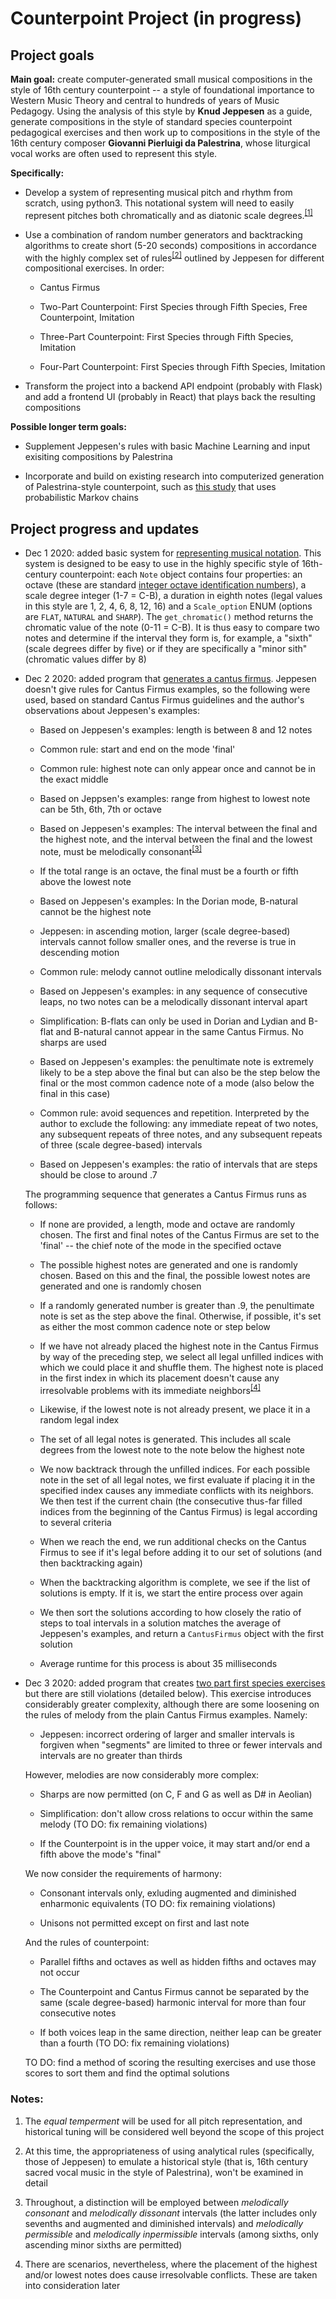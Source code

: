 # Counterpoint Project (in progress)

## Project goals

**Main goal:** create computer-generated small musical compositions in the style of 16th century counterpoint -- a style of foundational importance to Western Music Theory and central to hundreds of years of Music Pedagogy.  Using the analysis of this style by **Knud Jeppesen** as a guide, generate compositions in the style of standard species counterpoint pedagogical exercises and then work up to compositions in the style of the 16th century composer **Giovanni Pierluigi da Palestrina**, whose liturgical vocal works are often used to represent this style.

**Specifically:**

* Develop a system of representing musical pitch and rhythm from scratch, using python3.  This notational system will need to easily represent pitches both chromatically and as diatonic scale degrees.<sup>[[1]](#notes)</sup>

* Use a combination of random number generators and backtracking algorithms to create short (5-20 seconds) compositions in accordance with the highly complex set of rules<sup>[[2]](#notes)</sup> outlined by Jeppesen for different compositional exercises.  In order:

  * Cantus Firmus

  * Two-Part Counterpoint: First Species through Fifth Species, Free Counterpoint, Imitation

  * Three-Part Counterpoint: First Species through Fifth Species, Imitation

  * Four-Part Counterpoint: First Species through Fifth Species, Imitation

* Transform the project into a backend API endpoint (probably with Flask) and add a frontend UI (probably in React) that plays back the resulting compositions

**Possible longer term goals:**

* Supplement Jeppesen's rules with basic Machine Learning and input exisiting compositions by Palestrina

* Incorporate and build on existing research into computerized generation of Palestrina-style counterpoint, such as [this study](https://quod.lib.umich.edu/i/icmc/bbp2372.2001.003/1/--analysis-and-synthesis-of-palestrina-style-counterpoint?page=root;size=100;view=text) that uses probabilistic Markov chains

## Project progress and updates

* Dec 1 2020: added basic system for [representing musical notation](https://github.com/ZalmanKelber/Counterpoint/blob/main/notation_system.py).  This system is designed to be easy to use in the highly specific style of 16th-century counterpoint: each `Note` object contains four properties: an octave (these are standard [integer octave identification numbers](https://musictheorytutoring.weebly.com/octave-identification.html)), a scale degree integer (1-7 = C-B), a duration in eighth notes (legal values in this style are 1, 2, 4, 6, 8, 12, 16) and a `Scale_option` ENUM (options are `FLAT`, `NATURAL` and `SHARP`).  The `get_chromatic()` method returns the chromatic value of the note (0-11 = C-B).  It is thus easy to compare two notes and determine if the interval they form is, for example, a "sixth" (scale degrees differ by five) or if they are specifically a "minor sith" (chromatic values differ by 8)

* Dec 2 2020: added program that [generates a cantus firmus](https://github.com/ZalmanKelber/Counterpoint/blob/main/cantus_firmus.py).  Jeppesen doesn't give rules for Cantus Firmus examples, so the following were used, based on standard Cantus Firmus guidelines and the author's observations about Jeppesen's examples:

  * Based on Jeppesen's examples: length is between 8 and 12 notes

  * Common rule: start and end on the mode 'final'

  * Common rule: highest note can only appear once and cannot be in the exact middle

  * Based on Jeppsen's examples: range from highest to lowest note can be 5th, 6th, 7th or octave

  * Based on Jeppesen's examples: The interval between the final and the highest note, and the interval between the final and the lowest note, must be melodically consonant<sup>[[3]](#notes)</sup>

  * If the total range is an octave, the final must be a fourth or fifth above the lowest note

  * Based on Jeppesen's examples: In the Dorian mode, B-natural cannot be the highest note

  * Jeppesen: in ascending motion, larger (scale degree-based) intervals cannot follow smaller ones, and the reverse is true in descending motion

  * Common rule: melody cannot outline melodically dissonant intervals 

  * Based on Jeppesen's examples: in any sequence of consecutive leaps, no two notes can be a melodically dissonant interval apart

  * Simplification: B-flats can only be used in Dorian and Lydian and B-flat and B-natural cannot appear in the same Cantus Firmus.  No sharps are used

  * Based on Jeppesen's examples: the penultimate note is extremely likely to be a step above the final but can also be the step below the final or the most common cadence note of a mode (also below the final in this case)

  * Common rule: avoid sequences and repetition.  Interpreted by the author to exclude the following: any immediate repeat of two notes, any subsequent repeats of three notes, and any subsequent repeats of three (scale degree-based) intervals

  * Based on Jeppesen's examples: the ratio of intervals that are steps should be close to around .7

  The programming sequence that generates a Cantus Firmus runs as follows:

  * If none are provided, a length, mode and octave are randomly chosen.  The first and final notes of the Cantus Firmus are set to the 'final' -- the chief note of the mode in the specified octave

  * The possible highest notes are generated and one is randomly chosen.  Based on this and the final, the possible lowest notes are generated and one is randomly chosen

  * If a randomly generated number is greater than .9, the penultimate note is set as the step above the final.  Otherwise, if possible, it's set as either the most common cadence note or step below 

  * If we have not already placed the highest note in the Cantus Firmus by way of the preceding step, we select all legal unfilled indices with which we could place it and shuffle them.  The highest note is placed in the first index in which its placement doesn't cause any irresolvable problems with its immediate neighbors<sup>[[4]](#notes)</sup>

  * Likewise, if the lowest note is not already present, we place it in a random legal index

  * The set of all legal notes is generated.  This includes all scale degrees from the lowest note to the note below the highest note

  * We now backtrack through the unfilled indices.  For each possible note in the set of all legal notes, we first evaluate if placing it in the specified index causes any immediate conflicts with its neighbors.  We then test if the current chain (the consecutive thus-far filled indices from the beginning of the Cantus Firmus) is legal according to several criteria 

  * When we reach the end, we run additional checks on the Cantus Firmus to see if it's legal before adding it to our set of solutions (and then backtracking again)

  * When the backtracking algorithm is complete, we see if the list of solutions is empty.  If it is, we start the entire process over again 

  * We then sort the solutions according to how closely the ratio of steps to toal intervals in a solution matches the average of Jeppesen's examples, and return a `CantusFirmus` object with the first solution 

  * Average runtime for this process is about 35 milliseconds 

* Dec 3 2020: added program that creates [two part first species exercises](https://github.com/ZalmanKelber/Counterpoint/blob/main/two_part_first_species.py) but there are still violations (detailed below).  This exercise introduces considerably greater complexity, although there are some loosening on the rules of melody from the plain Cantus Firmus examples.  Namely:

  * Jeppesen: incorrect ordering of larger and smaller intervals is forgiven when "segments" are limited to three or fewer intervals and intervals are no greater than thirds 

  However, melodies are now considerably more complex:

  * Sharps are now permitted (on C, F and G as well as D# in Aeolian)

  * Simplification: don't allow cross relations to occur within the same melody (TO DO: fix remaining violations)

  * If the Counterpoint is in the upper voice, it may start and/or end a fifth above the mode's "final"

  We now consider the requirements of harmony:

  * Consonant intervals only, exluding augmented and diminished enharmonic equivalents (TO DO: fix remaining violations)

  * Unisons not permitted except on first and last note 

  And the rules of counterpoint:

  * Parallel fifths and octaves as well as hidden fifths and octaves may not occur 

  * The Counterpoint and Cantus Firmus cannot be separated by the same (scale degree-based) harmonic interval for more than four consecutive notes

  * If both voices leap in the same direction, neither leap can be greater than a fourth (TO DO: fix remaining violations)

  TO DO: find a method of scoring the resulting exercises and use those scores to sort them and find the optimal solutions

### Notes:

1. The *equal temperment* will be used for all pitch representation, and historical tuning will be considered well beyond the scope of this project

2. At this time, the appropriateness of using analytical rules (specifically, those of Jeppesen) to emulate a historical style (that is, 16th century sacred vocal music in the style of Palestrina), won't be examined in detail 

3. Throughout, a distinction will be employed between *melodically consonant* and *melodically dissonant* intervals (the latter includes only sevenths and augmented and diminished intervals) and *melodically permissible* and *melodically inpermissible* intervals (among sixths, only ascending minor sixths are permitted)

4. There are scenarios, nevertheless, where the placement of the highest and/or lowest notes does cause irresolvable conflicts.  These are taken into consideration later